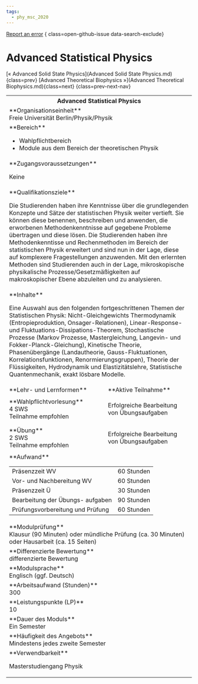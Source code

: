 ```yaml
---
tags:
  - phy_msc_2020
---
```

[Report an error](https://github.com/SGSSGene/FUB-SUP/issues/new?title=Error%20in%20%22Advanced%20Statistical%20Physics%22&body=There%20seems%20to%20be%20an%20error%20in%20module%20%22Advanced%20Statistical%20Physics%22%2E%0A%0A%3CDescribe%20here%20a%20slightly%20more%20detailed%20description%20of%20what%20is%20wrong%3E&labels=bug)
{ class=open-github-issue data-search-exclude}

# Advanced Statistical Physics

[« Advanced Solid State Physics](Advanced Solid State Physics.md){class=prev}
[Advanced Theoretical Biophysics »](Advanced Theoretical Biophysics.md){class=next}
{class=prev-next-nav}

<table markdown id="moduledesc">
<tr markdown class="moduledesc_head"><th colspan="2">Advanced Statistical Physics </th></tr>
<tr markdown><td colspan="2">**Organisationseinheit**   <br>Freie Universität Berlin/Physik/Physik</td></tr>

<tr markdown><td colspan="2">**Bereich**<br>


- Wahlpflichtbereich
- Module aus dem Bereich der theoretischen Physik

</td></tr>

<tr markdown><td colspan="2">**Zugangsvoraussetzungen** <br>

Keine


</td></tr>
<tr markdown><td colspan="2">**Qualifikationsziele**    <br>

Die Studierenden haben ihre Kenntnisse über die grundlegenden Konzepte und
Sätze der statistischen Physik weiter vertieft. Sie können diese benennen,
beschreiben und anwenden, die erworbenen Methodenkenntnisse auf gegebene
Probleme übertragen und diese lösen. Die Studierenden haben ihre
Methodenkenntisse und Rechenmethoden im Bereich der statistischen Physik
erweitert und sind nun in der Lage, diese auf komplexere Fragestellungen
anzuwenden. Mit den erlernten Methoden sind Studierenden auch in der Lage,
mikroskopische physikalische Prozesse/Gesetzmäßigkeiten auf makroskopischer
Ebene abzuleiten und zu analysieren.


</td></tr>
<tr markdown><td colspan="2">**Inhalte**                <br>

Eine Auswahl aus den folgenden fortgeschrittenen Themen der Statistischen
Physik: Nicht-Gleichgewichts Thermodynamik (Entropieproduktion,
Onsager-Relationen), Linear-Response- und Fluktuations-Dissipations-Theorem,
Stochastische Prozesse (Markov Prozesse, Mastergleichung, Langevin- und
Fokker-Planck-Gleichung), Kinetische Theorie, Phasenübergänge
(Landautheorie, Gauss-Fluktuationen, Korrelationsfunktionen,
Renormierungsgruppen), Theorie der Flüssigkeiten, Hydrodynamik und
Elastizitätslehre, Statistische Quantenmechanik, exakt lösbare Modelle.


</td></tr>

<tr markdown><td>**Lehr- und Lernformen**</td><td>**Aktive Teilnahme**</td></tr>
<tr markdown><td> **Wahlpflichtvorlesung** <br>4 SWS <br> Teilnahme empfohlen</td><td>

Erfolgreiche Bearbeitung von Übungsaufgaben
</td></tr>
<tr markdown><td> **Übung** <br>2 SWS <br> Teilnahme empfohlen</td><td>

Erfolgreiche Bearbeitung von Übungsaufgaben
</td></tr>
<tr markdown><td colspan="2">**Aufwand**                <br>
<table class="aufwand_table">
<tr><td>Präsenzzeit WV</td><td>60 Stunden</td></tr>
<tr><td>Vor- und Nachbereitung WV</td><td>60 Stunden</td></tr>
<tr><td>Präsenzzeit Ü</td><td>30 Stunden</td></tr>
<tr><td>Bearbeitung der Übungs- aufgaben</td><td>90 Stunden</td></tr>
<tr><td>Prüfungsvorbereitung und Prüfung</td><td>60 Stunden</td></tr>
</table>

</td></tr>
<tr markdown><td colspan="2">**Modulprüfung**             <br>Klausur (90 Minuten) oder mündliche Prüfung (ca. 30 Minuten) oder Hausarbeit
(ca. 15 Seiten)


</td></tr>
<tr markdown><td colspan="2">**Differenzierte Bewertung** <br>differenzierte Bewertung

</td></tr>
<tr markdown><td colspan="2">**Modulsprache**             <br>Englisch (ggf. Deutsch)</td></tr>
<tr markdown><td colspan="2">**Arbeitsaufwand (Stunden)** <br>300</td></tr>
<tr markdown><td colspan="2">**Leistungspunkte (LP)**     <br>10</td></tr>
<tr markdown><td colspan="2">**Dauer des Moduls**         <br>Ein Semester</td></tr>
<tr markdown><td colspan="2">**Häufigkeit des Angebots**  <br>Mindestens jedes zweite Semester</td></tr>
<tr markdown><td colspan="2">**Verwendbarkeit**           <br>

Masterstudiengang Physik


</td></tr>


</table>
